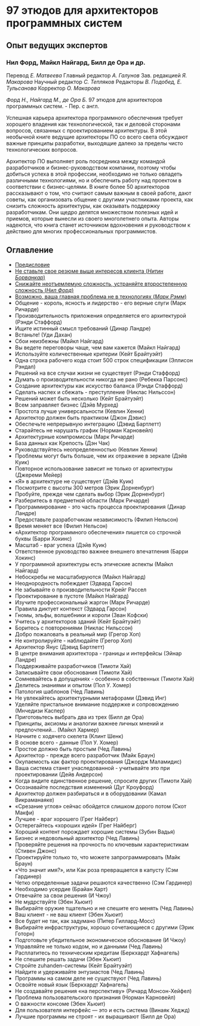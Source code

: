 # 97 этюдов для архитекторов программных систем

## Опыт ведущих экспертов

### Нил Форд, Майкл Найгард, Билл де Ора и др.

Перевод _Е. Матвеева_
Главный редактор _А. Галунов_
Зав. редакцией _Я. Макарова_
Научный редактор _С. Тепляков_
Редакторы _В. Подобед, Е. Тульсанова_
Корректор _О. Макарова_

_Форд Н., Найгард М., де Ора Б._
97 этюдов для архитекторов программных систем. - Пер. с англ.

Успешная карьера архитектора программного обеспечения требует хорошего
владения как технологической, так и деловой сторонами вопросов, связанных
с проектированием архитектуры. В этой необычной книге ведущие 
архитекторы ПО со всего света обсуждают важные принципы разработки, выходящие
далеко за пределы чисто технологических вопросов.

Архитектор ПО выполняет роль посредника между командой разработчиков
и бизнес-руководством компании, поэтому чтобы добиться успеха в этой 
профессии, необходимо не только овладеть различными технологиями, но и 
обеспечить работу над проектом в соответствии с бизнес-целями. В книге более 50
архитекторов рассказывают о том, что считают самым важным в своей работе,
дают советы, как организовать общение с другими участниками проекта, как
снизить сложность архитектуры, как оказывать поддержку разработчикам.
Они щедро делятся множеством полезных идей и приемов, которые вынесли
из своего многолетнего опыта. Авторы надеются, что книга станет источником
вдохновения и руководством к действию для многих профессиональных 
программистов.

## Оглавление
- [Предисловие](summary/README.md)
- [Не ставьте свое резюме выше интересов клиента (_Нитин Борванкар_)](thing_01/README.md)
- [Снижайте неотъемлемую сложность, устраняйте второстепенную сложность (_Нил Форд_)](thing_02/README.md)
- [Возможно, ваша главная проблема не в технологиях (_Марк Рэмм_)](thing_03/README.md)
- Общение - король, ясность и лидерство - его верные слуги (Марк Ричарде)
- Производительность приложения определяется его архитектурой (Рэнди Стаффорд)
- Ищите истинный смысл требований (Динар Ландре)
- Встаньте! (Уди Дахан)
- Сбои неизбежны (Майкл Найгард)
- Вы ведете переговоры чаще, чем вам кажется (Майкл Найгард)
- Используйте количественные критерии (Кейт Брайтуэйт)
- Одна строка рабочего кода стоит 500 строк спецификации (Эллисон Рэндал)
- Решений на все случаи жизни не существует (Рэнди Стаффорд)
- Думать о производительности никогда не рано (Ребекка Парсонс)
- Создание архитектуры как искусство баланса (Рэнди Стаффорд)
- Сделать наспех и сбежать - преступление (Никлас Нильссон)
- Решений может быть несколько (Кейт Брайтуэйт)
- Всем заправляет бизнес (Дэйв Мурхед)
- Простота лучше универсальности (Кевлин Хенни)
- Архитектор должен быть практиком (Джон Дэвис)
- Обеспечьте непрерывную интеграцию (Дэвид Бартлетт)
- Старайтесь не нарушать график (Норман Карновейл)
- Архитектурные компромиссы (Марк Ричарде)
- База данных как Крепость (Дэн Чак)
- Руководствуйтесь неопределенностью (Кевлин Хенни)
- Проблемы могут быть больше, чем их отражение в зеркале (Дэйв Куик)
- Повторное использование зависит не только от архитектуры (Джереми Мейер)
- «Я» в архитектуре не существует (Дэйв Куик)
- Посмотрите с высоты 300 метров (Эрик Дорненбург)
- Пробуйте, прежде чем сделать выбор (Эрик Дорненбург)
- Разберитесь в предметной области (Марк Ричарде)
- Программирование - это часть процесса проектирования (Динар Ландре)
- Предоставьте разработчикам независимость (Филип Нельсон)
- Время меняет все (Филип Нельсон)
- «Архитектор программного обеспечения» пишется со строчной буквы (Барри Хокинс)
- Масштаб - враг успеха (Дэйв Куик)
- Ответственное руководство важнее внешнего впечатления (Барри Хокинс)
- У программной архитектуры есть этические аспекты (Майкл Найгард)
- Небоскребы не масштабируются (Майкл Найгард)
- Неоднородность побеждает (Эдвард Гарсон)
- Не забывайте о производительности Крейг Рассел
- Проектирование в пустоте (Майкл Найгард)
- Изучите профессиональный жаргон (Марк Ричарде)
- Правила диктует контекст (Эдвард Гарсон)
- Гномы, эльфы, волшебники и короли (Зван Кофски)
- Учитесь у архитекторов зданий (Кейт Брайтуэйт)
- Боритесь с повторениями (Никлас Нильссон)
- Добро пожаловать в реальный мир (Грегор Хоп)
- Не контролируйте - наблюдайте (Грегор Хоп)
- Архитектор Янус (Дэвид Бартлетт)
- В центре внимания архитектора - границы и интерфейсы (Эйнар Ландре)
- Поддерживайте разработчиков (Тимоти Хай)
- Записывайте свои обоснования (Тимоти Хай)
- Сомневайтесь в допущениях - особенно в собственных (Тимоти Хай)
- Делитесь знаниями и опытом (Пол У. Хомер)
- Патология шаблонов (Чед Лавинь)
- Не увлекайтесь архитектурными метафорами (Дэвид Инг)
- Уделяйте пристальное внимание поддержке и сопровождению (Мнчедизи Каспер)
- Приготовьтесь выбрать два из трех (Билл де Ора)
- Принципы, аксиомы и аналогии важнее личных мнений и предпочтений... (Майкл Хармер)
- Начните с ходячего скелета (Клинт Шенк)
- В основе всего - данные (Пол У. Хомер)
- Простое должно быть простым (Чед Лавинь)
- Архитектор - прежде всего разработчик (Майк Браун)
- Окупаемость как фактор проектирования (Джордж Маламидис)
- Ваша система станет унаследованной - учитывайте это при проектировании (Дейв Андерсон)
- Когда видите единственное решение, спросите других (Тимоти Хай)
- Осознавайте последствия изменений (Дуг Кроуфорд)
- Архитектор должен разбираться и в оборудовании (Камал Викраманаяке)
- «Срезание углов» сейчас обойдется слишком дорого потом (Скот Макфи)
- Лучшее - враг хорошего (Грег Найберг)
- Остерегайтесь «хороших идей» (Грег Найберг)
- Хороший контент порождает хорошие системы (Зубин Вадья)
- Бизнес и недовольный архитектор (Чед Лавинь)
- Проверяйте решения на прочность по ключевым характеристикам (Стивен Джонс)
- Проектируйте только то, что можете запрограммировать (Майк Браун)
- «Что значит имя?», или Как роза превращается в капусту (Сэм Гардинер)
- Четко определенные задачи решаются качественно (Сэм Гардинер)
- Необходимо усердие (Брайан Харт)
- Отвечайте за свои решения (И Чжоу)
- Не мудрствуйте (Эбен Хьюит)
- Выбирайте оружие тщательно и не спешите его менять (Чед Лавинь)
- Ваш клиент - не ваш клиент (Эбен Хьюит)
- Все будет не так, как задумано (Питер Гиллард-Мосс)
- Выбирайте инфраструктуры, хорошо сочетающиеся с другими (Эрик Готорн)
- Подготовьте убедительное экономическое обоснование (И Чжоу)
- Управляйте не только кодом, но и данными (Чед Лавинь)
- Расплатитесь по техническим кредитам (Беркхардт Хафнагель)
- Не спешите решать задачи (Эбен Хьюит)
- Стройте zuhanden-системы (Кейт Брайтуэйт)
- Найдите и удерживайте энтузиастов (Чед Лавинь)
- Программы на самом деле не существуют (Чед Лавинь)
- Освойте новый язык (Беркхардт Хафнагель)
- Не создавайте решения «на перспективу» (Ричард Монсон-Хейфел)
- Проблема пользовательского признания (Норман Карновейл)
- О важности консоме (Эбен Хьюит)
- Для пользователя интерфейс — это и есть система (Винаяк Хеджд)
- Лучшие программы не строят - их выращивают (Билл де Ора)
